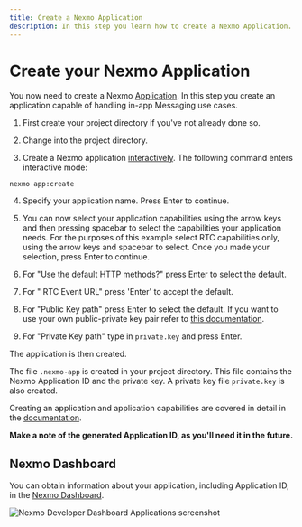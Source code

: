 ```yaml
---
title: Create a Nexmo Application
description: In this step you learn how to create a Nexmo Application.
---
```


# Create your Nexmo Application

You now need to create a Nexmo [Application](/conversation/concepts/application). In this step you create an application capable of handling in-app Messaging use cases.

1) First create your project directory if you've not already done so.

2) Change into the project directory.

3) Create a Nexmo application [interactively](/application/nexmo-cli#interactive-mode). The following command enters interactive mode:

``` shell
nexmo app:create
```

4) Specify your application name. Press Enter to continue.

5) You can now select your application capabilities using the arrow keys and then pressing spacebar to select the capabilities your application needs. For the purposes of this example select RTC capabilities only, using the arrow keys and spacebar to select. Once you made your selection, press Enter to continue.

6) For "Use the default HTTP methods?" press Enter to select the default.

7) For " RTC Event URL" press 'Enter' to accept the default.

8)  For "Public Key path" press Enter to select the default. If you want to use your own public-private key pair refer to [this documentation](/application/nexmo-cli#creating-an-application-with-your-own-public-private-key-pair).

9)  For "Private Key path" type in `private.key` and press Enter.

The application is then created.

The file `.nexmo-app` is created in your project directory. This file contains the Nexmo Application ID and the private key. A private key file `private.key` is also created.

Creating an application and application capabilities are covered in detail in the [documentation](/application/overview).

**Make a note of the generated Application ID, as you'll need it in the future.**

## Nexmo Dashboard

You can obtain information about your application, including Application ID, in the [Nexmo Dashboard](https://dashboard.nexmo.com/applications).

![Nexmo Developer Dashboard Applications screenshot](/assets/screenshots/tutorials/app-to-phone/nexmo-dashboard-applications.png "Nexmo Developer Dashboard Applications screenshot")
